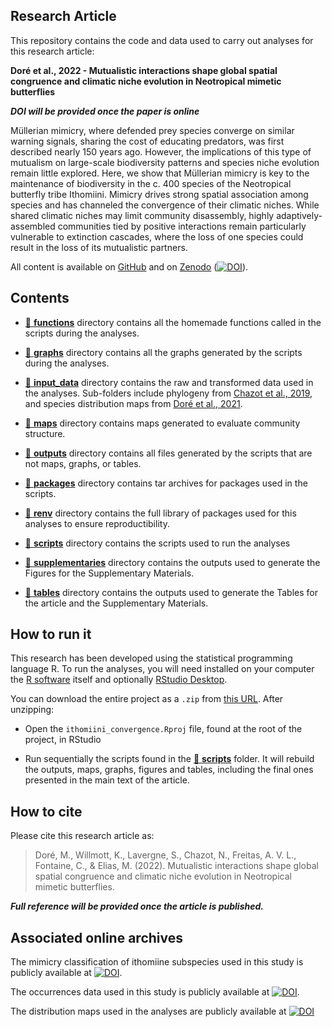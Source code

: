 
<!-- README.md is generated from README.Rmd. Please edit that file -->

## Research Article

This repository contains the code and data used to carry out analyses
for this research article:

**Doré et al., 2022 - Mutualistic interactions shape global spatial
congruence and climatic niche evolution in Neotropical mimetic
butterflies**

***DOI will be provided once the paper is online***

Müllerian mimicry, where defended prey species converge on similar
warning signals, sharing the cost of educating predators, was first
described nearly 150 years ago. However, the implications of this type
of mutualism on large-scale biodiversity patterns and species niche
evolution remain little explored. Here, we show that Müllerian mimicry
is key to the maintenance of biodiversity in the c. 400 species of the
Neotropical butterfly tribe Ithomiini. Mimicry drives strong spatial
association among species and has channeled the convergence of their
climatic niches. While shared climatic niches may limit community
disassembly, highly adaptively-assembled communities tied by positive
interactions remain particularly vulnerable to extinction cascades,
where the loss of one species could result in the loss of its
mutualistic partners.

All content is available on
[GitHub](https://github.com/MaelDore/ithomiini_convergence) and on
[Zenodo](https://doi.org/10.5281/zenodo.6277769)
([![DOI](https://zenodo.org/badge/DOI/10.5281/zenodo.6277769.svg)](https://doi.org/10.5281/zenodo.6277769)).

## Contents

-   [:file_folder: **functions**](functions/) directory contains all the
    homemade functions called in the scripts during the analyses.

-   [:file_folder: **graphs**](graphs/) directory contains all the
    graphs generated by the scripts during the analyses.

-   [:file_folder: **input_data**](input_data/) directory contains the
    raw and transformed data used in the analyses. Sub-folders include
    phylogeny from [Chazot et al.,
    2019](https://doi.org/10.1111/geb.12919), and species distribution
    maps from [Doré et al., 2021](https://doi.org/10.1111/ddi.13455).

-   [:file_folder: **maps**](models/) directory contains maps generated
    to evaluate community structure.

-   [:file_folder: **outputs**](outputs/) directory contains all files
    generated by the scripts that are not maps, graphs, or tables.

-   [:file_folder: **packages**](packages/) directory contains tar
    archives for packages used in the scripts.

-   [:file_folder: **renv**](renv/) directory contains the full library
    of packages used for this analyses to ensure reproductibility.

-   [:file_folder: **scripts**](scripts/) directory contains the scripts
    used to run the analyses

-   [:file_folder: **supplementaries**](supplementaries/) directory
    contains the outputs used to generate the Figures for the
    Supplementary Materials.

-   [:file_folder: **tables**](tables/) directory contains the outputs
    used to generate the Tables for the article and the Supplementary
    Materials.

## How to run it

This research has been developed using the statistical programming
language R. To run the analyses, you will need installed on your
computer the [R software](https://cloud.r-project.org/) itself and
optionally [RStudio
Desktop](https://rstudio.com/products/rstudio/download/).

You can download the entire project as a `.zip` from [this
URL](/archive/master.zip). After unzipping:

-   Open the `ithomiini_convergence.Rproj` file, found at the root of
    the project, in RStudio

-   Run sequentially the scripts found in the [:file_folder:
    **scripts**](scripts/) folder. It will rebuild the outputs, maps,
    graphs, figures and tables, including the final ones presented in
    the main text of the article.

## How to cite

Please cite this research article as:

> Doré, M., Willmott, K., Lavergne, S., Chazot, N., Freitas, A. V. L.,
> Fontaine, C., & Elias, M. (2022). Mutualistic interactions shape
> global spatial congruence and climatic niche evolution in Neotropical
> mimetic butterflies.

***Full reference will be provided once the article is published.***

## Associated online archives

The mimicry classification of ithomiine subspecies used in this study is
publicly available at
[![DOI](https://zenodo.org/badge/DOI/10.5281/zenodo.5497876.svg)](https://doi.org/10.5281/zenodo.5497876).

The occurrences data used in this study is publicly available at
[![DOI](https://zenodo.org/badge/DOI/10.5281/zenodo.4696055.svg)](https://doi.org/10.5281/zenodo.4696055).

The distribution maps used in the analyses are publicly available at
[![DOI](https://zenodo.org/badge/DOI/10.5281/zenodo.4673446.svg)](https://doi.org/10.5281/zenodo.4673446)
